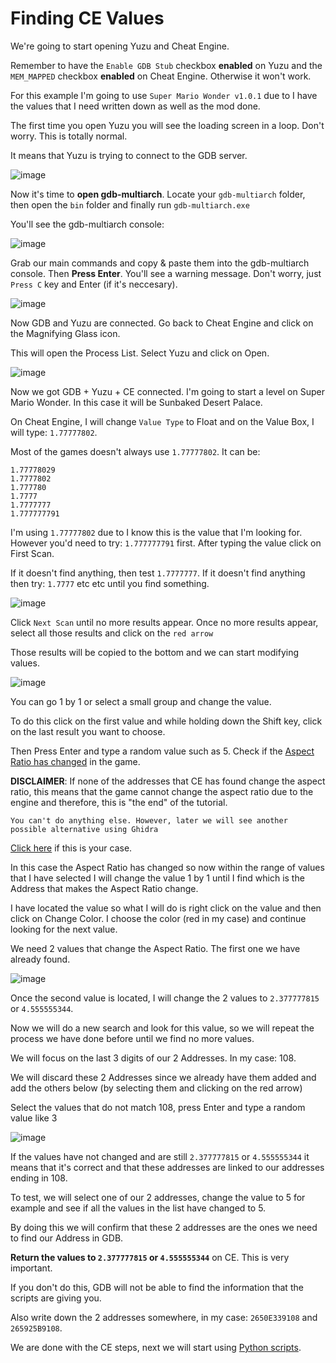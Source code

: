 # Finding CE Values

We're going to start opening Yuzu and Cheat Engine.

Remember to have the `Enable GDB Stub` checkbox **enabled** on Yuzu and the `MEM_MAPPED` checkbox **enabled** on Cheat Engine. Otherwise it won't work.

For this example I'm going to use `Super Mario Wonder v1.0.1` due to I have the values that I need written down as well as the mod done.

The first time you open Yuzu you will see the loading screen in a loop. Don't worry. This is totally normal.

It means that Yuzu is trying to connect to the GDB server.

![image](https://i.imgur.com/S08JSWU.png)

Now it's time to **open gdb-multiarch**. Locate your `gdb-multiarch` folder, then open the `bin` folder and finally run `gdb-multiarch.exe`

You'll see the gdb-multiarch console:

![image](https://i.imgur.com/L55T4rY.png)

Grab our main commands and copy & paste them into the gdb-multiarch console. Then **Press Enter**. You'll see a warning message. Don't worry, just `Press C` key and Enter (if it's neccesary).

![image](https://i.imgur.com/ZoNAfrL.png)

Now GDB and Yuzu are connected. Go back to Cheat Engine and click on the Magnifying Glass icon.

This will open the Process List. Select Yuzu and click on Open.

![image](https://i.imgur.com/cHRREoD.png)

Now we got GDB + Yuzu + CE connected. I'm going to start a level on Super Mario Wonder. In this case it will be Sunbaked Desert Palace.

On Cheat Engine, I will change `Value Type` to Float and on the Value Box, I will type: `1.77777802`.

Most of the games doesn't always use `1.77777802`. It can be:

```
1.77778029
1.7777802
1.777780
1.7777
1.7777777
1.777777791
```

I'm using `1.77777802` due to I know this is the value that I'm looking for. However you'd need to try: `1.777777791` first. After typing the value click on First Scan.

If it doesn't find anything, then test `1.7777777`. If it doesn't find anything then try: `1.7777` etc etc until you find something. 

![image](https://i.imgur.com/0KOGcoF.png)

Click `Next Scan` until no more results appear. Once no more results appear, select all those results and click on the `red arrow` 

Those results will be copied to the bottom and we can start modifying values.

![image](https://i.imgur.com/5xNmZA0.png)

You can go 1 by 1 or select a small group and change the value. 

To do this click on the first value and while holding down the Shift key, click on the last result you want to choose.

Then Press Enter and type a random value such as 5. Check if the [Aspect Ratio has changed](https://i.imgur.com/bztZdSh.png) in the game.

**DISCLAIMER**: If none of the addresses that CE has found change the aspect ratio, this means that the game cannot change the aspect ratio due to the engine and therefore, this is "the end" of the tutorial. 

```
You can't do anything else. However, later we will see another possible alternative using Ghidra
```

[Click here](https://github.com/StevensND/ghidra-port-mods-guide/blob/main/Aspect%20Ratio%20Mod%20Guide/Steps/GDB%20to%20Ghidra.md#final-tips) if this is your case.

In this case the Aspect Ratio has changed so now within the range of values that I have selected I will change the value 1 by 1 until I find which is the Address that makes the Aspect Ratio change.

I have located the value so what I will do is right click on the value and then click on Change Color. I choose the color (red in my case) and continue looking for the next value.

We need 2 values that change the Aspect Ratio. The first one we have already found.

![image](https://i.imgur.com/gBALvhs.png)

Once the second value is located, I will change the 2 values to `2.377777815` or `4.555555344`.

Now we will do a new search and look for this value, so we will repeat the process we have done before until we find no more values.

We will focus on the last 3 digits of our 2 Addresses. In my case: 108.

We will discard these 2 Addresses since we already have them added and add the others below (by selecting them and clicking on the red arrow)

Select the values that do not match 108, press Enter and type a random value like 3

![image](https://i.imgur.com/ZWctg5h.png)

If the values have not changed and are still `2.377777815` or `4.555555344` it means that it's correct and that these addresses are linked to our addresses ending in 108. 

To test, we will select one of our 2 addresses, change the value to 5 for example and see if all the values in the list have changed to 5.

By doing this we will confirm that these 2 addresses are the ones we need to find our Address in GDB.

**Return the values to `2.377777815` or `4.555555344`** on CE. This is very important. 

If you don't do this, GDB will not be able to find the information that the scripts are giving you.

Also write down the 2 addresses somewhere, in my case: `2650E339108` and `265925B9108`.

We are done with the CE steps, next we will start using [Python scripts](https://github.com/StevensND/ghidra-port-mods-guide/blob/main/Aspect%20Ratio%20Mod%20Guide/Steps/Using%20Python%20Scripts.md).
